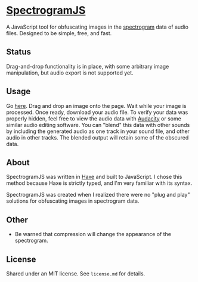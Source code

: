 # [SpectrogramJS](http://steverichey.github.io/SpectrogramJS/)

A JavaScript tool for obfuscating images in the [spectrogram](http://en.wikipedia.org/wiki/Spectrogram) data of audio files. Designed to be simple, free, and fast.

## Status

Drag-and-drop functionality is in place, with some arbitrary image manipulation, but audio export is not supported yet.
	
## Usage

Go [here](http://steverichey.github.io/SpectrogramJS/).
Drag and drop an image onto the page.
Wait while your image is processed.
Once ready, download your audio file.
To verify your data was properly hidden, feel free to view the audio data with [Audacity](http://audacity.sourceforge.net/) or some similar audio editing software.
You can "blend" this data with other sounds by including the generated audio as one track in your sound file, and other audio in other tracks. The blended output will retain some of the obscured data.

## About

SpectrogramJS was written in [Haxe](http://haxe.org/) and built to JavaScript. I chose this method because Haxe is strictly typed, and I'm very familiar with its syntax.

SpectrogramJS was created when I realized there were no "plug and play" solutions for obfuscating images in spectrogram data.

## Other

* Be warned that compression will change the appearance of the spectrogram.

## License

Shared under an MIT license. See `license.md` for details.